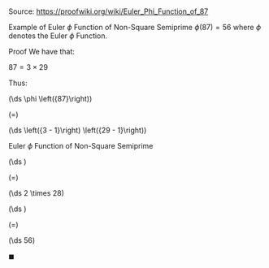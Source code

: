 # 

Source: https://proofwiki.org/wiki/Euler_Phi_Function_of_87

Example of Euler $\phi$ Function of Non-Square Semiprime
$\phi \left({87}\right) = 56$
where $\phi$ denotes the Euler $\phi$ Function.


Proof
We have that:

$87 = 3 \times 29$

Thus:














\(\ds \phi \left({87}\right)\)

\(=\)







\(\ds \left({3 - 1}\right) \left({29 - 1}\right)\)





Euler $\phi$ Function of Non-Square Semiprime














\(\ds \)

\(=\)







\(\ds 2 \times 28\)




















\(\ds \)

\(=\)







\(\ds 56\)









$\blacksquare$





